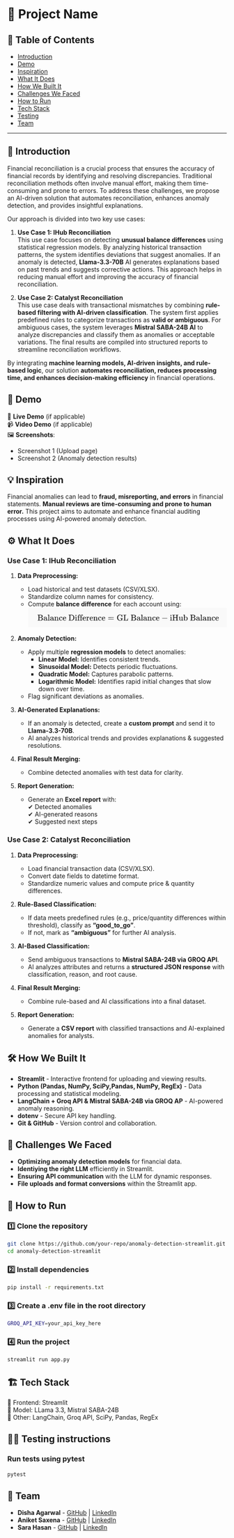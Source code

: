 # 🚀 Project Name

## 📌 Table of Contents

- [Introduction](#introduction)
- [Demo](#demo)
- [Inspiration](#inspiration)
- [What It Does](#what-it-does)
- [How We Built It](#how-we-built-it)
- [Challenges We Faced](#challenges-we-faced)
- [How to Run](#how-to-run)
- [Tech Stack](#tech-stack)
- [Testing](#testing-instructions)
- [Team](#team)

---

## 🎯 Introduction

Financial reconciliation is a crucial process that ensures the accuracy of financial records by identifying and resolving discrepancies. Traditional reconciliation methods often involve manual effort, making them time-consuming and prone to errors. To address these challenges, we propose an AI-driven solution that automates reconciliation, enhances anomaly detection, and provides insightful explanations.

Our approach is divided into two key use cases:

1. **Use Case 1: IHub Reconciliation**  
   This use case focuses on detecting **unusual balance differences** using statistical regression models. By analyzing historical transaction patterns, the system identifies deviations that suggest anomalies. If an anomaly is detected, **Llama-3.3-70B** AI generates explanations based on past trends and suggests corrective actions. This approach helps in reducing manual effort and improving the accuracy of financial reconciliation.

2. **Use Case 2: Catalyst Reconciliation**  
   This use case deals with transactional mismatches by combining **rule-based filtering with AI-driven classification**. The system first applies predefined rules to categorize transactions as **valid or ambiguous**. For ambiguous cases, the system leverages **Mistral SABA-24B AI** to analyze discrepancies and classify them as anomalies or acceptable variations. The final results are compiled into structured reports to streamline reconciliation workflows.

By integrating **machine learning models, AI-driven insights, and rule-based logic**, our solution **automates reconciliation, reduces processing time, and enhances decision-making efficiency** in financial operations.

## 🎥 Demo

🔗 **Live Demo** (if applicable)  
📹 **Video Demo** (if applicable)  
🖼️ **Screenshots**:

- Screenshot 1 (Upload page)
- Screenshot 2 (Anomaly detection results)

## 💡 Inspiration

Financial anomalies can lead to **fraud, misreporting, and errors** in financial statements. **Manual reviews are time-consuming and prone to human error.** This project aims to automate and enhance financial auditing processes using AI-powered anomaly detection.

## ⚙️ What It Does

### Use Case 1: IHub Reconciliation

1. **Data Preprocessing:**

   - Load historical and test datasets (CSV/XLSX).
   - Standardize column names for consistency.
   - Compute **balance difference** for each account using:  
     ![alt text](images/image.png)

2. **Anomaly Detection:**

   - Apply multiple **regression models** to detect anomalies:
     - **Linear Model:** Identifies consistent trends.
     - **Sinusoidal Model:** Detects periodic fluctuations.
     - **Quadratic Model:** Captures parabolic patterns.
     - **Logarithmic Model:** Identifies rapid initial changes that slow down over time.
   - Flag significant deviations as anomalies.

3. **AI-Generated Explanations:**

   - If an anomaly is detected, create a **custom prompt** and send it to **Llama-3.3-70B**.
   - AI analyzes historical trends and provides explanations & suggested resolutions.

4. **Final Result Merging:**

   - Combine detected anomalies with test data for clarity.

5. **Report Generation:**
   - Generate an **Excel report** with:  
     ✔ Detected anomalies  
     ✔ AI-generated reasons  
     ✔ Suggested next steps

### Use Case 2: Catalyst Reconciliation

1. **Data Preprocessing:**

   - Load financial transaction data (CSV/XLSX).
   - Convert date fields to datetime format.
   - Standardize numeric values and compute price & quantity differences.

2. **Rule-Based Classification:**

   - If data meets predefined rules (e.g., price/quantity differences within threshold), classify as **“good_to_go”**.
   - If not, mark as **“ambiguous”** for further AI analysis.

3. **AI-Based Classification:**

   - Send ambiguous transactions to **Mistral SABA-24B via GROQ API**.
   - AI analyzes attributes and returns a **structured JSON response** with classification, reason, and root cause.

4. **Final Result Merging:**

   - Combine rule-based and AI classifications into a final dataset.

5. **Report Generation:**
   - Generate a **CSV report** with classified transactions and AI-explained anomalies for analysts.

## 🛠️ How We Built It

- **Streamlit** - Interactive frontend for uploading and viewing results.
- **Python (Pandas, NumPy, SciPy,Pandas, NumPy, RegEx)** - Data processing and statistical modeling.
- **LangChain + Groq API & Mistral SABA-24B via GROQ AP** - AI-powered anomaly reasoning.
- **dotenv** - Secure API key handling.
- **Git & GitHub** - Version control and collaboration.

## 🚧 Challenges We Faced

- **Optimizing anomaly detection models** for financial data.
- **Identiying the right LLM** efficiently in Streamlit.
- **Ensuring API communication** with the LLM for dynamic responses.
- **File uploads and format conversions** within the Streamlit app.

## 🏃 How to Run

### 1️⃣ Clone the repository

```bash
git clone https://github.com/your-repo/anomaly-detection-streamlit.git
cd anomaly-detection-streamlit
```

### 2️⃣ Install dependencies

```bash
pip install -r requirements.txt
```

### 3️⃣ Create a .env file in the root directory

```bash
GROQ_API_KEY=your_api_key_here
```

### 4️⃣ Run the project

```bash
streamlit run app.py
```

## 🏗️ Tech Stack

🔹 Frontend: Streamlit<br>
🔹 Model: LLama 3.3, Mistral SABA-24B<br>
🔹 Other: LangChain, Groq API, SciPy, Pandas, RegEx

## 👨‍💻 Testing instructions

### Run tests using pytest

```bash
pytest
```

## 👥 Team

- **Disha Agarwal** - [GitHub](https://github.com/DishaAgarwal03/) | [LinkedIn](https://www.linkedin.com/in/dishaagarwal03/)
- **Aniket Saxena** - [GitHub](https://github.com/saxenaAniket) | [LinkedIn](https://www.linkedin.com/in/aniket-saxena-61333221a/)
- **Sara Hasan** - [GitHub](https://github.com/sarahasan17) | [LinkedIn](https://www.linkedin.com/in/sarahasan17/)
